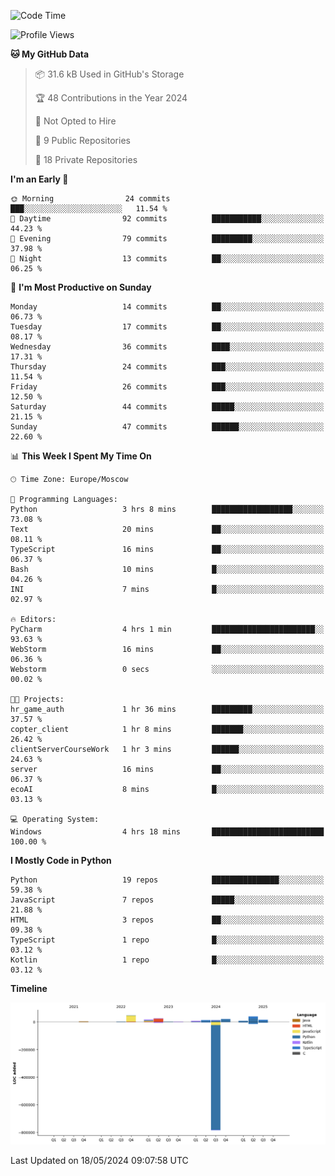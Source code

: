 <!--START_SECTION:waka-->
![Code Time](http://img.shields.io/badge/Code%20Time-328%20hrs%2016%20mins-blue)

![Profile Views](http://img.shields.io/badge/Profile%20Views-0-blue)

**🐱 My GitHub Data** 

> 📦 31.6 kB Used in GitHub's Storage 
 > 
> 🏆 48 Contributions in the Year 2024
 > 
> 🚫 Not Opted to Hire
 > 
> 📜 9 Public Repositories 
 > 
> 🔑 18 Private Repositories 
 > 
**I'm an Early 🐤** 

```text
🌞 Morning                24 commits          ███░░░░░░░░░░░░░░░░░░░░░░   11.54 % 
🌆 Daytime                92 commits          ███████████░░░░░░░░░░░░░░   44.23 % 
🌃 Evening                79 commits          █████████░░░░░░░░░░░░░░░░   37.98 % 
🌙 Night                  13 commits          ██░░░░░░░░░░░░░░░░░░░░░░░   06.25 % 
```
📅 **I'm Most Productive on Sunday** 

```text
Monday                   14 commits          ██░░░░░░░░░░░░░░░░░░░░░░░   06.73 % 
Tuesday                  17 commits          ██░░░░░░░░░░░░░░░░░░░░░░░   08.17 % 
Wednesday                36 commits          ████░░░░░░░░░░░░░░░░░░░░░   17.31 % 
Thursday                 24 commits          ███░░░░░░░░░░░░░░░░░░░░░░   11.54 % 
Friday                   26 commits          ███░░░░░░░░░░░░░░░░░░░░░░   12.50 % 
Saturday                 44 commits          █████░░░░░░░░░░░░░░░░░░░░   21.15 % 
Sunday                   47 commits          ██████░░░░░░░░░░░░░░░░░░░   22.60 % 
```


📊 **This Week I Spent My Time On** 

```text
🕑︎ Time Zone: Europe/Moscow

💬 Programming Languages: 
Python                   3 hrs 8 mins        ██████████████████░░░░░░░   73.08 % 
Text                     20 mins             ██░░░░░░░░░░░░░░░░░░░░░░░   08.11 % 
TypeScript               16 mins             ██░░░░░░░░░░░░░░░░░░░░░░░   06.37 % 
Bash                     10 mins             █░░░░░░░░░░░░░░░░░░░░░░░░   04.26 % 
INI                      7 mins              █░░░░░░░░░░░░░░░░░░░░░░░░   02.97 % 

🔥 Editors: 
PyCharm                  4 hrs 1 min         ███████████████████████░░   93.63 % 
WebStorm                 16 mins             ██░░░░░░░░░░░░░░░░░░░░░░░   06.36 % 
Webstorm                 0 secs              ░░░░░░░░░░░░░░░░░░░░░░░░░   00.02 % 

🐱‍💻 Projects: 
hr_game_auth             1 hr 36 mins        █████████░░░░░░░░░░░░░░░░   37.57 % 
copter_client            1 hr 8 mins         ███████░░░░░░░░░░░░░░░░░░   26.42 % 
clientServerCourseWork   1 hr 3 mins         ██████░░░░░░░░░░░░░░░░░░░   24.63 % 
server                   16 mins             ██░░░░░░░░░░░░░░░░░░░░░░░   06.37 % 
ecoAI                    8 mins              █░░░░░░░░░░░░░░░░░░░░░░░░   03.13 % 

💻 Operating System: 
Windows                  4 hrs 18 mins       █████████████████████████   100.00 % 
```

**I Mostly Code in Python** 

```text
Python                   19 repos            ███████████████░░░░░░░░░░   59.38 % 
JavaScript               7 repos             █████░░░░░░░░░░░░░░░░░░░░   21.88 % 
HTML                     3 repos             ██░░░░░░░░░░░░░░░░░░░░░░░   09.38 % 
TypeScript               1 repo              █░░░░░░░░░░░░░░░░░░░░░░░░   03.12 % 
Kotlin                   1 repo              █░░░░░░░░░░░░░░░░░░░░░░░░   03.12 % 
```



**Timeline**

![Lines of Code chart](https://raw.githubusercontent.com/adlemx/adlemx/main/assets/bar_graph.png)


 Last Updated on 18/05/2024 09:07:58 UTC
<!--END_SECTION:waka-->
